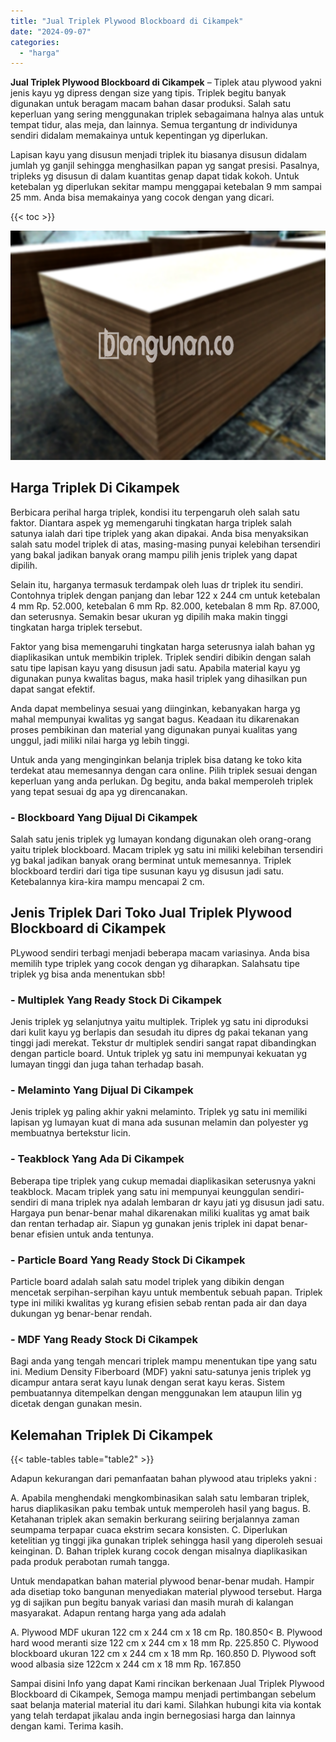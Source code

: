 ```yaml
---
title: "Jual Triplek Plywood Blockboard di Cikampek"
date: "2024-09-07"
categories: 
  - "harga"
---
```


**Jual Triplek Plywood Blockboard di Cikampek** – Tiplek atau plywood yakni jenis kayu yg dipress dengan size yang tipis. Triplek begitu banyak digunakan untuk beragam macam bahan dasar produksi. Salah satu keperluan yang sering menggunakan triplek sebagaimana halnya alas untuk tempat tidur, alas meja, dan lainnya. Semua tergantung dr individunya sendiri didalam memakainya untuk kepentingan yg diperlukan.

Lapisan kayu yang disusun menjadi triplek itu biasanya disusun didalam jumlah yg ganjil sehingga menghasilkan papan yg sangat presisi. Pasalnya, tripleks yg disusun di dalam kuantitas genap dapat tidak kokoh. Untuk ketebalan yg diperlukan sekitar mampu menggapai ketebalan 9 mm sampai 25 mm. Anda bisa memakainya yang cocok dengan yang dicari.

{{< toc >}}

![Jual Triplek Plywood Blockboard di Cikampek](/images/jual-triplek-murah-41.png)

## Harga Triplek Di Cikampek

Berbicara perihal harga triplek, kondisi itu terpengaruh oleh salah satu faktor. Diantara aspek yg memengaruhi tingkatan harga triplek salah satunya ialah dari tipe triplek yang akan dipakai. Anda bisa menyaksikan salah satu model triplek di atas, masing-masing punyai kelebihan tersendiri yang bakal jadikan banyak orang mampu pilih jenis triplek yang dapat dipilih.

Selain itu, harganya termasuk terdampak oleh luas dr triplek itu sendiri. Contohnya triplek dengan panjang dan lebar 122 x 244 cm untuk ketebalan 4 mm Rp. 52.000, ketebalan 6 mm Rp. 82.000, ketebalan 8 mm Rp. 87.000, dan seterusnya. Semakin besar ukuran yg dipilih maka makin tinggi tingkatan harga triplek tersebut.

Faktor yang bisa memengaruhi tingkatan harga seterusnya ialah bahan yg diaplikasikan untuk membikin triplek. Triplek sendiri dibikin dengan salah satu tipe lapisan kayu yang disusun jadi satu. Apabila material kayu yg digunakan punya kwalitas bagus, maka hasil triplek yang dihasilkan pun dapat sangat efektif.

Anda dapat membelinya sesuai yang diinginkan, kebanyakan harga yg mahal mempunyai kwalitas yg sangat bagus. Keadaan itu dikarenakan proses pembikinan dan material yang digunakan punyai kualitas yang unggul, jadi miliki nilai harga yg lebih tinggi.

Untuk anda yang menginginkan belanja triplek bisa datang ke toko kita terdekat atau memesannya dengan cara online. Pilih triplek sesuai dengan keperluan yang anda perlukan. Dg begitu, anda bakal memperoleh triplek yang tepat sesuai dg apa yg direncanakan.

### \- Blockboard Yang Dijual Di Cikampek

Salah satu jenis triplek yg lumayan kondang digunakan oleh orang-orang yaitu triplek blockboard. Macam triplek yg satu ini miliki kelebihan tersendiri yg bakal jadikan banyak orang berminat untuk memesannya. Triplek blockboard terdiri dari tiga tipe susunan kayu yg disusun jadi satu. Ketebalannya kira-kira mampu mencapai 2 cm.

## Jenis Triplek Dari Toko Jual Triplek Plywood Blockboard di Cikampek

PLywood sendiri terbagi menjadi beberapa macam variasinya. Anda bisa memilih type triplek yang cocok dengan yg diharapkan. Salahsatu tipe triplek yg bisa anda menentukan sbb!

### \- Multiplek Yang Ready Stock Di Cikampek

Jenis triplek yg selanjutnya yaitu multiplek. Triplek yg satu ini diproduksi dari kulit kayu yg berlapis dan sesudah itu dipres dg pakai tekanan yang tinggi jadi merekat. Tekstur dr multiplek sendiri sangat rapat dibandingkan dengan particle board. Untuk triplek yg satu ini mempunyai kekuatan yg lumayan tinggi dan juga tahan terhadap basah.

### \- Melaminto Yang Dijual Di Cikampek

Jenis triplek yg paling akhir yakni melaminto. Triplek yg satu ini memiliki lapisan yg lumayan kuat di mana ada susunan melamin dan polyester yg membuatnya bertekstur licin.

### \- Teakblock Yang Ada Di Cikampek

Beberapa tipe triplek yang cukup memadai diaplikasikan seterusnya yakni teakblock. Macam triplek yang satu ini mempunyai keunggulan sendiri-sendiri di mana triplek nya adalah lembaran dr kayu jati yg disusun jadi satu. Hargaya pun benar-benar mahal dikarenakan miliki kualitas yg amat baik dan rentan terhadap air. Siapun yg gunakan jenis triplek ini dapat benar-benar efisien untuk anda tentunya.

### \- Particle Board Yang Ready Stock Di Cikampek

Particle board adalah salah satu model triplek yang dibikin dengan mencetak serpihan-serpihan kayu untuk membentuk sebuah papan. Triplek type ini miliki kwalitas yg kurang efisien sebab rentan pada air dan daya dukungan yg benar-benar rendah.

### \- MDF Yang Ready Stock Di Cikampek

Bagi anda yang tengah mencari triplek mampu menentukan tipe yang satu ini. Medium Density Fiberboard (MDF) yakni satu-satunya jenis triplek yg dicampur antara serat kayu lunak dengan serat kayu keras. Sistem pembuatannya ditempelkan dengan menggunakan lem ataupun lilin yg dicetak dengan gunakan mesin.

## Kelemahan Triplek Di Cikampek

{{< table-tables table="table2" >}}

Adapun kekurangan dari pemanfaatan bahan plywood atau tripleks yakni :

A. Apabila menghendaki mengkombinasikan salah satu lembaran triplek, harus diaplikasikan paku tembak untuk memperoleh hasil yang bagus. B. Ketahanan triplek akan semakin berkurang seiiring berjalannya zaman seumpama terpapar cuaca ekstrim secara konsisten. C. Diperlukan ketelitian yg tinggi jika gunakan triplek sehingga hasil yang diperoleh sesuai keinginan. D. Bahan triplek kurang cocok dengan misalnya diaplikasikan pada produk perabotan rumah tangga.

Untuk mendapatkan bahan material plywood benar-benar mudah. Hampir ada disetiap toko bangunan menyediakan material plywood tersebut. Harga yg di sajikan pun begitu banyak variasi dan masih murah di kalangan masyarakat. Adapun rentang harga yang ada adalah

A. Plywood MDF ukuran 122 cm x 244 cm x 18 cm Rp. 180.850< B. Plywood hard wood meranti size 122 cm x 244 cm x 18 mm Rp. 225.850 C. Plywood blockboard ukuran 122 cm x 244 cm x 18 mm Rp. 160.850 D. Plywood soft wood albasia size 122cm x 244 cm x 18 mm Rp. 167.850

Sampai disini Info yang dapat Kami rincikan berkenaan Jual Triplek Plywood Blockboard di Cikampek, Semoga mampu menjadi pertimbangan sebelum saat belanja material material itu dari kami. Silahkan hubungi kita via kontak yang telah terdapat jikalau anda ingin bernegosiasi harga dan lainnya dengan kami. Terima kasih.
